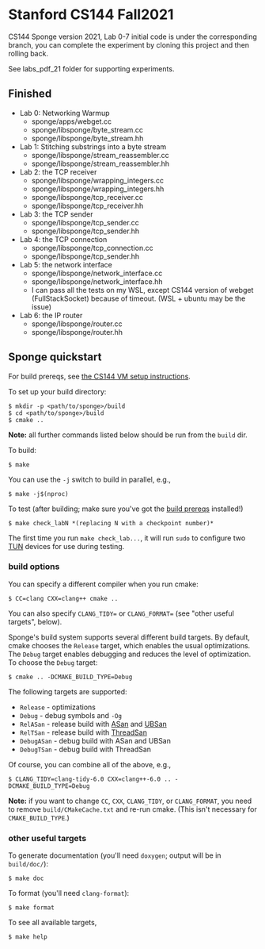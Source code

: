 # Stanford CS144 Fall2021
CS144 Sponge version 2021, Lab 0-7 initial code is under the corresponding branch, you can complete the experiment by cloning this project and then rolling back.

See labs_pdf_21 folder for supporting experiments.

## Finished
- Lab 0: Networking Warmup
    - sponge/apps/webget.cc
    - sponge/libsponge/byte_stream.cc
    - sponge/libsponge/byte_stream.hh
- Lab 1: Stitching substrings into a byte stream
    - sponge/libsponge/stream_reassembler.cc
    - sponge/libsponge/stream_reassembler.hh
- Lab 2: the TCP receiver
    - sponge/libsponge/wrapping_integers.cc
    - sponge/libsponge/wrapping_integers.hh
    - sponge/libsponge/tcp_receiver.cc
    - sponge/libsponge/tcp_receiver.hh
- Lab 3: the TCP sender
    - sponge/libsponge/tcp_sender.cc
    - sponge/libsponge/tcp_sender.hh
- Lab 4: the TCP connection
    - sponge/libsponge/tcp_connection.cc
    - sponge/libsponge/tcp_sender.hh
- Lab 5: the network interface
    - sponge/libsponge/network_interface.cc
    - sponge/libsponge/network_interface.hh
    -  I can pass all the tests on my WSL, except CS144 version of webget (FullStackSocket) because of timeout. (WSL + ubuntu may be the issue)
- Lab 6: the IP router
    - sponge/libsponge/router.cc
    - sponge/libsponge/router.hh



## Sponge quickstart
For build prereqs, see [the CS144 VM setup instructions](https://web.stanford.edu/class/cs144/vm_howto).

To set up your build directory:

	$ mkdir -p <path/to/sponge>/build
	$ cd <path/to/sponge>/build
	$ cmake ..

**Note:** all further commands listed below should be run from the `build` dir.

To build:

    $ make

You can use the `-j` switch to build in parallel, e.g.,

    $ make -j$(nproc)

To test (after building; make sure you've got the [build prereqs](https://web.stanford.edu/class/cs144/vm_howto) installed!)

    $ make check_labN *(replacing N with a checkpoint number)*

The first time you run `make check_lab...`, it will run `sudo` to configure two
[TUN](https://www.kernel.org/doc/Documentation/networking/tuntap.txt) devices for use during
testing.

### build options

You can specify a different compiler when you run cmake:

    $ CC=clang CXX=clang++ cmake ..

You can also specify `CLANG_TIDY=` or `CLANG_FORMAT=` (see "other useful targets", below).

Sponge's build system supports several different build targets. By default, cmake chooses the `Release`
target, which enables the usual optimizations. The `Debug` target enables debugging and reduces the
level of optimization. To choose the `Debug` target:

    $ cmake .. -DCMAKE_BUILD_TYPE=Debug

The following targets are supported:

- `Release` - optimizations
- `Debug` - debug symbols and `-Og`
- `RelASan` - release build with [ASan](https://en.wikipedia.org/wiki/AddressSanitizer) and
  [UBSan](https://developers.redhat.com/blog/2014/10/16/gcc-undefined-behavior-sanitizer-ubsan/)
- `RelTSan` - release build with
  [ThreadSan](https://developer.mozilla.org/en-US/docs/Mozilla/Projects/Thread_Sanitizer)
- `DebugASan` - debug build with ASan and UBSan
- `DebugTSan` - debug build with ThreadSan

Of course, you can combine all of the above, e.g.,

    $ CLANG_TIDY=clang-tidy-6.0 CXX=clang++-6.0 .. -DCMAKE_BUILD_TYPE=Debug

**Note:** if you want to change `CC`, `CXX`, `CLANG_TIDY`, or `CLANG_FORMAT`, you need to remove
`build/CMakeCache.txt` and re-run cmake. (This isn't necessary for `CMAKE_BUILD_TYPE`.)

### other useful targets

To generate documentation (you'll need `doxygen`; output will be in `build/doc/`):

    $ make doc

To format (you'll need `clang-format`):

    $ make format

To see all available targets,

    $ make help
